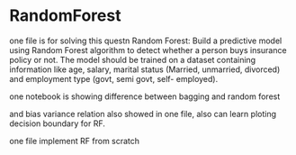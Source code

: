 # RandomForest
one file is for solving this questn
Random Forest: Build a predictive model using Random Forest algorithm to detect whether a person buys insurance policy or not. The model should be trained on a dataset containing information like age, salary, marital status  (Married, unmarried, divorced) and employment type (govt, semi govt, self- employed).

one notebook is showing difference between bagging and random forest

and bias variance relation also showed in one file, also can learn ploting decision boundary for RF.

one file implement RF from scratch
